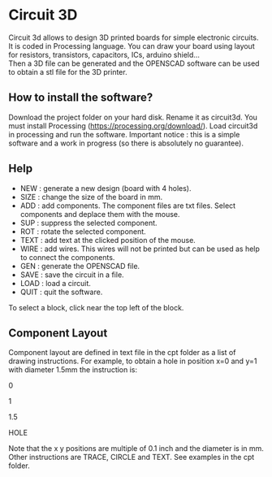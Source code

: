 # Circuit 3D
Circuit 3d allows to design 3D printed boards for simple electronic circuits. It is coded in Processing language.
You can draw your board using layout for resistors, transistors, capacitors, ICs, arduino shield...  
Then a 3D file can be generated and the OPENSCAD software can be used to obtain a stl file for the 3D printer.

## How to install the software?
Download the project folder on your hard disk. Rename it as circuit3d. You must install Processing (https://processing.org/download/). Load circuit3d in processing and run the software.
Important notice : this is a simple software and a work in progress (so there is absolutely no guarantee).

## Help

- NEW : generate a new design (board with 4 holes).
- SIZE : change the size of the board in mm.
- ADD : add components. The component files are txt files. Select components and deplace them with the mouse. 
- SUP : suppress the selected component.
- ROT : rotate the selected component.
- TEXT : add  text at the clicked position of the mouse.
- WIRE : add wires. This wires will not be printed but can be used as help to connect the components.
- GEN : generate the OPENSCAD file.
- SAVE : save the circuit in a file.
- LOAD : load a circuit.
- QUIT : quit the software.

To select a block, click near the top left of the block.

## Component Layout

Component layout are defined in text file in the cpt folder as a list of drawing instructions.
For example, to obtain a hole in position x=0 and y=1 with diameter 1.5mm the instruction is:

0

1

1.5

HOLE

Note that the x y positions are multiple of 0.1 inch and the diameter is in mm.
Other instructions are TRACE, CIRCLE  and TEXT. See examples in the cpt folder.


